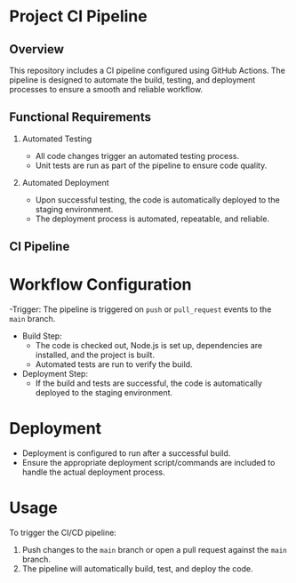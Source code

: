 
# Project CI Pipeline

## Overview

This repository includes a CI pipeline configured using GitHub Actions. The pipeline is designed to automate the build, testing, and deployment processes to ensure a smooth and reliable workflow.

## Functional Requirements

1. Automated Testing
   - All code changes trigger an automated testing process.
   - Unit tests are run as part of the pipeline to ensure code quality.

2. Automated Deployment
   - Upon successful testing, the code is automatically deployed to the staging environment.
   - The deployment process is automated, repeatable, and reliable.

## CI Pipeline

# Workflow Configuration

-Trigger: The pipeline is triggered on `push` or `pull_request` events to the `main` branch.
- Build Step: 
  - The code is checked out, Node.js is set up, dependencies are installed, and the project is built.
  - Automated tests are run to verify the build.
- Deployment Step:
  - If the build and tests are successful, the code is automatically deployed to the staging environment.

# Deployment

- Deployment is configured to run after a successful build.
- Ensure the appropriate deployment script/commands are included to handle the actual deployment process.

# Usage

To trigger the CI/CD pipeline:
1. Push changes to the `main` branch or open a pull request against the `main` branch.
2. The pipeline will automatically build, test, and deploy the code.
